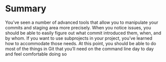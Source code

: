 # Summary
You’ve seen a number of advanced tools that allow you to manipulate your commits and staging
area more precisely. When you notice issues, you should be able to easily figure out what commit
introduced them, when, and by whom. If you want to use subprojects in your project, you’ve
learned how to accommodate those needs. At this point, you should be able to do most of the things
in Git that you’ll need on the command line day to day and feel comfortable doing so

